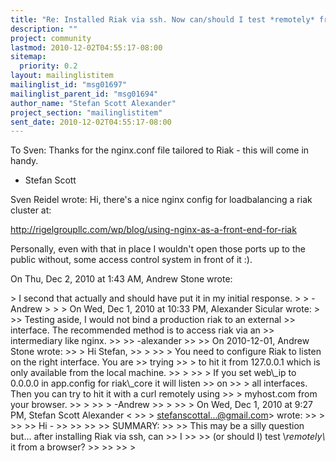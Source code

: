 ```yaml
---
title: "Re: Installed Riak via ssh. Now can/should I test *remotely* from a	browser?"
description: ""
project: community
lastmod: 2010-12-02T04:55:17-08:00
sitemap:
  priority: 0.2
layout: mailinglistitem
mailinglist_id: "msg01697"
mailinglist_parent_id: "msg01694"
author_name: "Stefan Scott Alexander"
project_section: "mailinglistitem"
sent_date: 2010-12-02T04:55:17-08:00
---
```



To Sven: Thanks for the nginx.conf file tailored to Riak - this will come in
handy.

- Stefan Scott

Sven Reidel wrote:
Hi, there's a nice nginx config for loadbalancing a riak cluster at:

http://rigelgroupllc.com/wp/blog/using-nginx-as-a-front-end-for-riak

Personally, even with that in place I wouldn't open those ports up to the
public without, some access control system in front of it :).

On Thu, Dec 2, 2010 at 1:43 AM, Andrew Stone wrote:

&gt; I second that actually and should have put it in my initial response.
&gt;
&gt; -Andrew
&gt;
&gt;
&gt; On Wed, Dec 1, 2010 at 10:33 PM, Alexander Sicular wrote:
&gt;
&gt;&gt; Testing aside, I would not bind a production riak to an external
&gt;&gt; interface. The recommended method is to access riak via an
&gt;&gt; intermediary like nginx.
&gt;&gt;
&gt;&gt; -alexander
&gt;&gt;
&gt;&gt; On 2010-12-01, Andrew Stone  wrote:
&gt;&gt; &gt; Hi Stefan,
&gt;&gt; &gt;
&gt;&gt; &gt; You need to configure Riak to listen on the right interface. You are
&gt;&gt; trying
&gt;&gt; &gt; to hit it from 127.0.0.1 which is only available from the local machine.
&gt;&gt; &gt;
&gt;&gt; &gt; If you set web\\_ip to 0.0.0.0 in app.config for riak\\_core it will listen
&gt;&gt; on
&gt;&gt; &gt; all interfaces. Then you can try to hit it with a curl remotely using
&gt;&gt; &gt; myhost.com from your browser.
&gt;&gt; &gt;
&gt;&gt; &gt; -Andrew
&gt;&gt; &gt;
&gt;&gt; &gt; On Wed, Dec 1, 2010 at 9:27 PM, Stefan Scott Alexander &lt;
&gt;&gt; &gt; stefanscottal...@gmail.com&gt; wrote:
&gt;&gt; &gt;
&gt;&gt; &gt;&gt; Hi -
&gt;&gt; &gt;&gt;
&gt;&gt; &gt;&gt; SUMMARY:
&gt;&gt; &gt;&gt; This may be a silly question but... after installing Riak via ssh, can
&gt;&gt; I
&gt;&gt; &gt;&gt; (or should I) test \\*remotely\\* it from a browser?
&gt;&gt; &gt;&gt;
&gt;&gt;
&gt;
